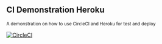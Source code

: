 ## CI Demonstration Heroku

<small>A demonstration on how to use CircleCI and Heroku for test and deploy</small>

[![CircleCI](https://circleci.com/gh/jcmlumacad/ci-demonstration-heroku/tree/master.svg?style=svg)](https://circleci.com/gh/jcmlumacad/ci-demonstration-heroku/tree/master)
